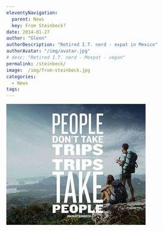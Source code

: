 ```yaml
---
eleventyNavigation:
  parent: News
  key: From Steinbeck?
date: 2014-01-27
author: "Glenn"
authorDescription: "Retired I.T. nerd - expat in Mexico"
authorAvatar: "/img/avatar.jpg"
# desc: "Retired I.T. nerd - Mexpat - vegan"
permalink: /steinbeck/
image:  /img/from-steinbeck.jpg
categories:
  - News
tags:
---
```

![People don't take trips -- trips take people.](/img/2014/01/peopledonttaketrips.jpg)